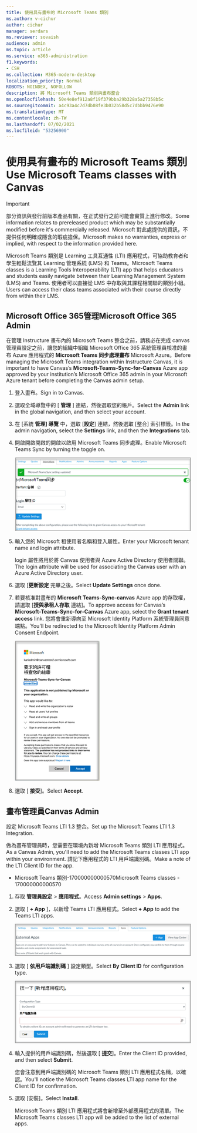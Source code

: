 ```yaml
---
title: 使用具有畫布的 Microsoft Teams 類別
ms.author: v-cichur
author: cichur
manager: serdars
ms.reviewer: sovaish
audience: admin
ms.topic: article
ms.service: o365-administration
f1.keywords:
- CSH
ms.collection: M365-modern-desktop
localization_priority: Normal
ROBOTS: NOINDEX, NOFOLLOW
description: 將 Microsoft Teams 類別與畫布整合
ms.openlocfilehash: 50e4e8ef912a8f19f379bba29b328a5a27358b5c
ms.sourcegitcommit: a4c93a4c7d7db08fe3b032b58d5c7dbbb9476e90
ms.translationtype: MT
ms.contentlocale: zh-TW
ms.lasthandoff: 07/02/2021
ms.locfileid: "53256900"
---
```

# <a name="use-microsoft-teams-classes-with-canvas"></a><span data-ttu-id="9bc35-103">使用具有畫布的 Microsoft Teams 類別</span><span class="sxs-lookup"><span data-stu-id="9bc35-103">Use Microsoft Teams classes with Canvas</span></span>

> [!IMPORTANT]
> <span data-ttu-id="9bc35-104">部分資訊與發行前版本產品有關，在正式發行之前可能會實質上進行修改。</span><span class="sxs-lookup"><span data-stu-id="9bc35-104">Some information relates to prereleased product which may be substantially modified before it's commercially released.</span></span> <span data-ttu-id="9bc35-105">Microsoft 對此處提供的資訊，不提供任何明確或隱含的瑕疵擔保。</span><span class="sxs-lookup"><span data-stu-id="9bc35-105">Microsoft makes no warranties, express or implied, with respect to the information provided here.</span></span>

<span data-ttu-id="9bc35-106">Microsoft Teams 類別是 Learning 工具互通性 (LTI) 應用程式，可協助教育者和學生輕鬆流覽其 Learning 管理系統 (LMS) 和 Teams。</span><span class="sxs-lookup"><span data-stu-id="9bc35-106">Microsoft Teams classes is a Learning Tools Interoperability (LTI) app that helps educators and students easily navigate between their Learning Management System (LMS) and Teams.</span></span> <span data-ttu-id="9bc35-107">使用者可以直接從 LMS 中存取與其課程相關聯的類別小組。</span><span class="sxs-lookup"><span data-stu-id="9bc35-107">Users can access their class teams associated with their course directly from within their LMS.</span></span>

## <a name="microsoft-office-365-admin"></a><span data-ttu-id="9bc35-108">Microsoft Office 365管理</span><span class="sxs-lookup"><span data-stu-id="9bc35-108">Microsoft Office 365 Admin</span></span>

<span data-ttu-id="9bc35-109">在管理 Instructure 畫布內的 Microsoft Teams 整合之前，請務必在完成 canvas 管理員設定之前，讓您的組織中組織 Microsoft Office 365 系統管理員核准的畫布 Azure 應用程式的 **Microsoft Teams 同步處理畫布** Microsoft Azure。</span><span class="sxs-lookup"><span data-stu-id="9bc35-109">Before managing the Microsoft Teams integration within Instructure Canvas, it is important to have Canvas’s **Microsoft-Teams-Sync-for-Canvas** Azure app approved by your institution’s Microsoft Office 365 admin in your Microsoft Azure tenant before completing the Canvas admin setup.</span></span>

1. <span data-ttu-id="9bc35-110">登入畫布。</span><span class="sxs-lookup"><span data-stu-id="9bc35-110">Sign in to Canvas.</span></span>

2. <span data-ttu-id="9bc35-111">選取全域導覽中的 [ **管理** ] 連結，然後選取您的帳戶。</span><span class="sxs-lookup"><span data-stu-id="9bc35-111">Select the **Admin** link in the global navigation, and then select your account.</span></span>

3. <span data-ttu-id="9bc35-112">在 [系統 **管理] 導覽** 中，選取 [**設定**] 連結，然後選取 [整合] 索引標籤。</span><span class="sxs-lookup"><span data-stu-id="9bc35-112">In the admin navigation, select the **Settings** link, and then the **Integrations** tab.</span></span>

4. <span data-ttu-id="9bc35-113">開啟開啟開啟的開啟以啟用 Microsoft Teams 同步處理。</span><span class="sxs-lookup"><span data-stu-id="9bc35-113">Enable Microsoft Teams Sync by turning the toggle on.</span></span>

   ![團隊-同步處理](media/teams-sync.png)

5. <span data-ttu-id="9bc35-115">輸入您的 Microsoft 租使用者名稱和登入屬性。</span><span class="sxs-lookup"><span data-stu-id="9bc35-115">Enter your Microsoft tenant name and login attribute.</span></span>

   <span data-ttu-id="9bc35-116">login 屬性將用於將 Canvas 使用者與 Azure Active Directory 使用者關聯。</span><span class="sxs-lookup"><span data-stu-id="9bc35-116">The login attribute will be used for associating the Canvas user with an Azure Active Directory user.</span></span>

6. <span data-ttu-id="9bc35-117">選取 [**更新設定** 完畢之後。</span><span class="sxs-lookup"><span data-stu-id="9bc35-117">Select **Update Settings** once done.</span></span>

7. <span data-ttu-id="9bc35-118">若要核准對畫布的 **Microsoft Teams-Sync-canvas** Azure app 的存取權，請選取 [**授與承租人存取** 連結]。</span><span class="sxs-lookup"><span data-stu-id="9bc35-118">To approve access for Canvas’s **Microsoft-Teams-Sync-for-Canvas** Azure app, select the **Grant tenant access** link.</span></span> <span data-ttu-id="9bc35-119">您將會重新導向至 Microsoft Identity Platform 系統管理員同意端點。</span><span class="sxs-lookup"><span data-stu-id="9bc35-119">You'll be redirected to the Microsoft Identity Platform Admin Consent Endpoint.</span></span>

   ![許可權](media/permissions.png)

8. <span data-ttu-id="9bc35-121">選取 [ **接受**]。</span><span class="sxs-lookup"><span data-stu-id="9bc35-121">Select **Accept**.</span></span>

## <a name="canvas-admin"></a><span data-ttu-id="9bc35-122">畫布管理員</span><span class="sxs-lookup"><span data-stu-id="9bc35-122">Canvas Admin</span></span>

<span data-ttu-id="9bc35-123">設定 Microsoft Teams LTI 1.3 整合。</span><span class="sxs-lookup"><span data-stu-id="9bc35-123">Set up the Microsoft Teams LTI 1.3 Integration.</span></span>

<span data-ttu-id="9bc35-124">做為畫布管理員時，您需要在環境內新增 Microsoft Teams 類別 LTI 應用程式。</span><span class="sxs-lookup"><span data-stu-id="9bc35-124">As a Canvas Admin, you'll need to add the Microsoft Teams classes LTI app within your environment.</span></span> <span data-ttu-id="9bc35-125">請記下應用程式的 LTI 用戶端識別碼。</span><span class="sxs-lookup"><span data-stu-id="9bc35-125">Make a note of the LTI Client ID for the app.</span></span>

 - <span data-ttu-id="9bc35-126">Microsoft Teams 類別-170000000000570</span><span class="sxs-lookup"><span data-stu-id="9bc35-126">Microsoft Teams classes - 170000000000570</span></span>

1. <span data-ttu-id="9bc35-127">存取 **管理員設定**  >  **應用程式**。</span><span class="sxs-lookup"><span data-stu-id="9bc35-127">Access **Admin settings** > **Apps**.</span></span>

2. <span data-ttu-id="9bc35-128">選取 [ **+ App** ]，以新增 Teams LTI 應用程式。</span><span class="sxs-lookup"><span data-stu-id="9bc35-128">Select **+ App** to add the Teams LTI apps.</span></span>

   ![外部應用程式](media/external-apps.png)

3. <span data-ttu-id="9bc35-130">選取 [ **依用戶端識別碼** ] 設定類型。</span><span class="sxs-lookup"><span data-stu-id="9bc35-130">Select **By Client ID** for configuration type.</span></span>

   ![新增應用程式](media/add-app.png)

4. <span data-ttu-id="9bc35-132">輸入提供的用戶端識別碼，然後選取 [ **提交**]。</span><span class="sxs-lookup"><span data-stu-id="9bc35-132">Enter the Client ID provided, and then select **Submit**.</span></span>

   <span data-ttu-id="9bc35-133">您會注意到用戶端識別碼的 Microsoft Teams 類別 LTI 應用程式名稱，以確認。</span><span class="sxs-lookup"><span data-stu-id="9bc35-133">You'll notice the Microsoft Teams classes LTI app name for the Client ID for confirmation.</span></span>

5. <span data-ttu-id="9bc35-134">選取 [安裝]。</span><span class="sxs-lookup"><span data-stu-id="9bc35-134">Select **Install**.</span></span>

   <span data-ttu-id="9bc35-135">Microsoft Teams 類別 LTI 應用程式將會新增至外部應用程式的清單。</span><span class="sxs-lookup"><span data-stu-id="9bc35-135">The Microsoft Teams classes LTI app will be added to the list of external apps.</span></span>
